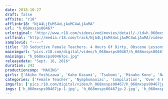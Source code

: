 ```yaml
---
date: 2018-10-27
draft: false
affsite: "r18"
afflinkr18: "NjA4LjEuMS4xLjAuMC4wLjAuMA"
url: "h_068mxsps00467"
urloriginal: "http://www.r18.com/videos/vod/movies/detail/-/id=h_068mxsps00467"
urlfinal: "http://media.r18.com/track/NjA4LjEuMS4xLjAuMC4wLjAuMA/videos/vod/movies/detail/-/id=h_068mxsps00467"
samplevid: "----"
title: "20 Seductive Female Teachers. 4 Hours Of Dirty, Obscene Lessons"
mainimgurl: "pics.r18.com/digital/video/h_068mxsps00467/h_068mxsps00467ps.jpg"
mainimgs: "h_068mxsps00467ps.jpg"
releasedate: "Sept. 16, 2016"
duration: 243
productioncomp: "MAXING"
girls: ['Akiho Yoshizawa', 'Kaho Kasumi', 'Tsubomi', 'Minako Kono', 'Nanako Mori', 'Miyuki Yokoyama', 'Hina Hanmi', 'Mai Utzui', 'An Mashiro', 'Arisu Ozawa']
categories: ['Female Teacher', 'Nymphomaniac', 'Compilation', 'Over 4 Hours']
imgurls: ['pics.r18.com/digital/video/h_068mxsps00467/h_068mxsps00467jp-1.jpg', 'pics.r18.com/digital/video/h_068mxsps00467/h_068mxsps00467jp-2.jpg', 'pics.r18.com/digital/video/h_068mxsps00467/h_068mxsps00467jp-3.jpg', 'pics.r18.com/digital/video/h_068mxsps00467/h_068mxsps00467jp-4.jpg', 'pics.r18.com/digital/video/h_068mxsps00467/h_068mxsps00467jp-5.jpg', 'pics.r18.com/digital/video/h_068mxsps00467/h_068mxsps00467jp-6.jpg', 'pics.r18.com/digital/video/h_068mxsps00467/h_068mxsps00467jp-7.jpg', 'pics.r18.com/digital/video/h_068mxsps00467/h_068mxsps00467jp-8.jpg', 'pics.r18.com/digital/video/h_068mxsps00467/h_068mxsps00467jp-9.jpg', 'pics.r18.com/digital/video/h_068mxsps00467/h_068mxsps00467jp-10.jpg', 'pics.r18.com/digital/video/h_068mxsps00467/h_068mxsps00467jp-11.jpg', 'pics.r18.com/digital/video/h_068mxsps00467/h_068mxsps00467jp-12.jpg', 'pics.r18.com/digital/video/h_068mxsps00467/h_068mxsps00467jp-13.jpg', 'pics.r18.com/digital/video/h_068mxsps00467/h_068mxsps00467jp-14.jpg', 'pics.r18.com/digital/video/h_068mxsps00467/h_068mxsps00467jp-15.jpg', 'pics.r18.com/digital/video/h_068mxsps00467/h_068mxsps00467jp-16.jpg', 'pics.r18.com/digital/video/h_068mxsps00467/h_068mxsps00467jp-17.jpg', 'pics.r18.com/digital/video/h_068mxsps00467/h_068mxsps00467jp-18.jpg', 'pics.r18.com/digital/video/h_068mxsps00467/h_068mxsps00467jp-19.jpg', 'pics.r18.com/digital/video/h_068mxsps00467/h_068mxsps00467jp-20.jpg']
imgs: ['h_068mxsps00467jp-1.jpg', 'h_068mxsps00467jp-2.jpg', 'h_068mxsps00467jp-3.jpg', 'h_068mxsps00467jp-4.jpg', 'h_068mxsps00467jp-5.jpg', 'h_068mxsps00467jp-6.jpg', 'h_068mxsps00467jp-7.jpg', 'h_068mxsps00467jp-8.jpg', 'h_068mxsps00467jp-9.jpg', 'h_068mxsps00467jp-10.jpg', 'h_068mxsps00467jp-11.jpg', 'h_068mxsps00467jp-12.jpg', 'h_068mxsps00467jp-13.jpg', 'h_068mxsps00467jp-14.jpg', 'h_068mxsps00467jp-15.jpg', 'h_068mxsps00467jp-16.jpg', 'h_068mxsps00467jp-17.jpg', 'h_068mxsps00467jp-18.jpg', 'h_068mxsps00467jp-19.jpg', 'h_068mxsps00467jp-20.jpg']
---
```

